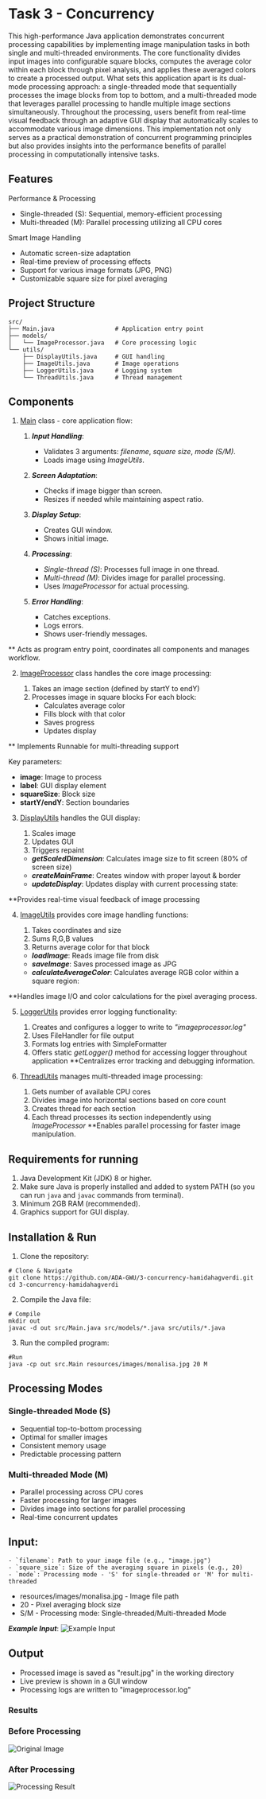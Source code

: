 # Task 3 - Concurrency
This high-performance Java application demonstrates concurrent processing capabilities by implementing image manipulation tasks in both single and multi-threaded environments. The core functionality divides input images into configurable square blocks, computes the average color within each block through pixel analysis, and applies these averaged colors to create a processed output. What sets this application apart is its dual-mode processing approach: a single-threaded mode that sequentially processes the image blocks from top to bottom, and a multi-threaded mode that leverages parallel processing to handle multiple image sections simultaneously. Throughout the processing, users benefit from real-time visual feedback through an adaptive GUI display that automatically scales to accommodate various image dimensions. This implementation not only serves as a practical demonstration of concurrent programming principles but also provides insights into the performance benefits of parallel processing in computationally intensive tasks.

## Features

Performance & Processing
- Single-threaded (S): Sequential, memory-efficient processing
- Multi-threaded (M): Parallel processing utilizing all CPU cores

Smart Image Handling
- Automatic screen-size adaptation
- Real-time preview of processing effects
- Support for various image formats (JPG, PNG)
- Customizable square size for pixel averaging

## Project Structure
```
src/
├── Main.java                 # Application entry point
├── models/
│   └── ImageProcessor.java   # Core processing logic
└── utils/
    ├── DisplayUtils.java     # GUI handling
    ├── ImageUtils.java       # Image operations
    ├── LoggerUtils.java      # Logging system
    └── ThreadUtils.java      # Thread management
```

## Components

1. [Main](https://github.com/ADA-GWU/3-concurrency-hamidahagverdi/blob/main/src/Main.java) class - core application flow:

    1. **_Input Handling_**:
         -  Validates 3 arguments: _filename_, _square size_, _mode (S/M)_.
         -  Loads image using _ImageUtils_.

    2. **_Screen Adaptation_**:
        -  Checks if image bigger than screen.
        -  Resizes if needed while maintaining aspect ratio.

    3. **_Display Setup_**:
        -  Creates GUI window.
        -  Shows initial image.

    4. **_Processing_**:
        -  _Single-thread (S)_: Processes full image in one thread.
        -  _Multi-thread (M)_: Divides image for parallel processing.
        -  Uses _ImageProcessor_ for actual processing.

    5. **_Error Handling_**:
        -  Catches exceptions.
        -  Logs errors.
        -  Shows user-friendly messages.

** Acts as program entry point, coordinates all components and manages workflow.

2. [ImageProcessor](https://github.com/ADA-GWU/3-concurrency-hamidahagverdi/blob/main/src/models/ImageProcessor.java) class handles the core image processing:

    1. Takes an image section (defined by startY to endY)
    2. Processes image in square blocks
        For each block:
        -  Calculates average color
        -  Fills block with that color
        -  Saves progress
        -  Updates display

** Implements Runnable for multi-threading support

Key parameters:

- **image**: Image to process
- **label**: GUI display element
- **squareSize**: Block size
- **startY/endY**: Section boundaries

3. [DisplayUtils](https://github.com/ADA-GWU/3-concurrency-hamidahagverdi/blob/main/src/utils/DisplayUtils.java) handles the GUI display:
    1. Scales image
    2. Updates GUI
    3. Triggers repaint
       
    - **_getScaledDimension_**: Calculates image size to fit screen (80% of screen size)
    - **_createMainFrame_**: Creates window with proper layout & border
    - **_updateDisplay_**: Updates display with current processing state:

**Provides real-time visual feedback of image processing

4. [ImageUtils](https://github.com/ADA-GWU/3-concurrency-hamidahagverdi/blob/main/src/utils/ImageUtils.java) provides core image handling functions:
    1. Takes coordinates and size
    2. Sums R,G,B values
    3. Returns average color for that block
       
    - **_loadImage_**: Reads image file from disk
    - **_saveImage_**: Saves processed image as JPG
    - **_calculateAverageColor_**: Calculates average RGB color within a square region:

**Handles image I/O and color calculations for the pixel averaging process.

5. [LoggerUtils](https://github.com/ADA-GWU/3-concurrency-hamidahagverdi/blob/main/src/utils/LoggerUtils.java) provides error logging functionality:

    1. Creates and configures a logger to write to _"imageprocessor.log"_
    2.  Uses FileHandler for file output
    3. Formats log entries with SimpleFormatter
    4. Offers static _getLogger()_ method for accessing logger throughout application
**Centralizes error tracking and debugging information.

6. [ThreadUtils](https://github.com/ADA-GWU/3-concurrency-hamidahagverdi/blob/main/src/utils/ThreadUtils.java) manages multi-threaded image processing:

    1. Gets number of available CPU cores
    2. Divides image into horizontal sections based on core count
    3. Creates thread for each section
    4. Each thread processes its section independently using _ImageProcessor_
**Enables parallel processing for faster image manipulation.

## Requirements for running

1. Java Development Kit (JDK) 8 or higher.
2. Make sure Java is properly installed and added to system PATH (so you can run `java` and `javac` commands from terminal).
3. Minimum 2GB RAM (recommended).
4. Graphics support for GUI display.

## Installation & Run

1. Clone the repository:
```
# Clone & Navigate
git clone https://github.com/ADA-GWU/3-concurrency-hamidahagverdi.git
cd 3-concurrency-hamidahagverdi
```
2. Compile the Java file:
```
# Compile
mkdir out
javac -d out src/Main.java src/models/*.java src/utils/*.java
```
3. Run the compiled program:
```
#Run
java -cp out src.Main resources/images/monalisa.jpg 20 M
```

## Processing Modes

### Single-threaded Mode (S)
- Sequential top-to-bottom processing
- Optimal for smaller images
- Consistent memory usage
- Predictable processing pattern

### Multi-threaded Mode (M)
- Parallel processing across CPU cores
- Faster processing for larger images
- Divides image into sections for parallel processing
- Real-time concurrent updates

## Input:
```
- `filename`: Path to your image file (e.g., "image.jpg")
- `square_size`: Size of the averaging square in pixels (e.g., 20)
- `mode`: Processing mode - 'S' for single-threaded or 'M' for multi-threaded
```
- resources/images/monalisa.jpg - Image file path
- 20 - Pixel averaging block size
- S/M - Processing mode: Single-threaded/Multi-threaded Mode

_**Example Input**_:
![Example Input](resources/images/example_input.jpg)

## Output
- Processed image is saved as "result.jpg" in the working directory
- Live preview is shown in a GUI window
- Processing logs are written to "imageprocessor.log"

### Results

### Before Processing
![Original Image](resources/images/monalisa.jpg)

### After Processing
![Processing Result](result.jpg)
